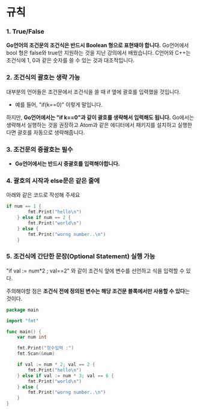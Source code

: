 # 규칙

### 1. True/False

**Go언어의 조건문의 조건식은 반드시 Boolean 형으로 표현돼야 합니다.** Go언어에서 bool 형은 false와 true만 지원하는 것을 지난 강의에서 배웠습니다. C언어와 C++는 조건식에 1, 0과 같은 숫자를 쓸 수 있는 것과 대조적입니다.



### 2. 조건식의 괄호는 생략 가능

대부분의 언어들은 조건문에서 조건식을 쓸 때 if 옆에 괄호를 입력했을 것입니다.

- 예를 들어, "if(k==0)" 이렇게 말입니다.

하지만, **Go언어에서는 "if k==0"과 같이 괄호를 생략해서 입력해도 됩니다.** Go에서는 생략해서 실행하는 것을 권장하고 Atom과 같은 에디터에서 패키지를 설치하고 실행한다면 괄호를 자동으로 생략해줍니다.



### 3. 조건문의 중괄호는 필수

- **Go언어에서는 반드시 중괄호를 입력해야합니다.**



### 4. 괄호의 시작과 else문은 같은 줄에

아래와 같은 코드로 작성해 주세요

```go
if num == 1 {
		fmt.Print("hello\n")
	} else if num == 2 {
		fmt.Print("world\n")
	} else {
		fmt.Print("worng number..\n")
	}
```



### 5. 조건식에 간단한 문장(Optional Statement) 실행 가능

"if val := num*2 ; val==2" 와 같이 조건식 앞에 변수를 선언하고 식을 입력할 수 있다.

주의해야할 점은 **조건식 전에 정의된 변수는 해당 조건문 블록에서만 사용할 수 있다**는 것이다.

```go
package main

import "fmt"

func main() {
	var num int

	fmt.Print("정수입력 :")
	fmt.Scan(&num)

	if val := num * 2; val == 2 {
		fmt.Print("hello\n")
	} else if val := num * 3; val == 6 {
		fmt.Print("world\n")
	} else {
		fmt.Print("worng number..\n")
	}
}
```


